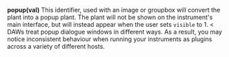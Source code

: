 <a name="popup"></a>
**popup(val)** This identifier, used with an image or groupbox will convert the plant into a popup plant. The plant will not be shown on the instrument's main interface, but will instead appear when the user sets `visible` to 1.
< DAWs treat popup dialogue windows in different ways. As a result, you may notice inconsistent behaviour when running your instruments as plugins across a variety of different hosts.  
